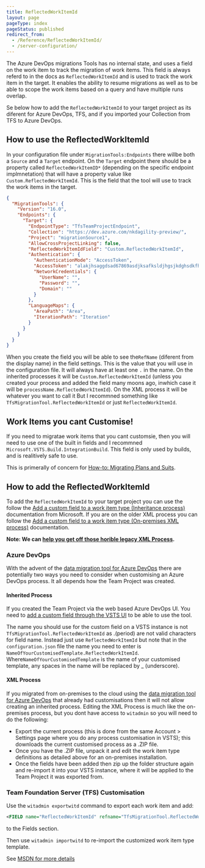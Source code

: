 ```yaml
---
title: ReflectedWorkItemId 
layout: page
pageType: index
pageStatus: published
redirect_from:
  - /Reference/ReflectedWorkItemId/
  - /server-configuration/
---
```


The Azure DevOps migrations Tools has no internal state, and uses a field on the work item to track the migration of work items. This field is always referd to in the docs as `ReflectedWorkItemId` and is used to track the work item in the target. It enables the ability to resume migrations as well as to be able to scope the work items based on a query and have multiple runs overlap.

Se below how to add the `ReflectedWorkItemId` to your target project as its diferent for Azure DevOps, TFS, and if you imported your Collection from TFS to Azure DevOps.

## How to use the ReflectedWorkItemId

In your configuration file under `MigrationTools:Endpoints` there willbe both a `Source` and a `Target` endpoint. On the `Target` endpoint there should be a property called `ReflectedWorkItemID*` (depending on the specific endpoint implmnetation) that will have a property value like `Custom.ReflectedWorkItemId`. This is the field that the tool will use to track the work items in the target.

```json
{
  "MigrationTools": {
    "Version": "16.0",
    "Endpoints": {
      "Target": {
        "EndpointType": "TfsTeamProjectEndpoint",
        "Collection": "https://dev.azure.com/nkdagility-preview/",
        "Project": "migrationSource1",
        "AllowCrossProjectLinking": false,
        "ReflectedWorkItemIdField": "Custom.ReflectedWorkItemId",
        "Authentication": {
          "AuthenticationMode": "AccessToken",
          "AccessToken": "alakjhsaggdsad67869asdjksafksldjhgsjkdghsdkfhskdf",
          "NetworkCredentials": {
            "UserName": "",
            "Password": "",
            "Domain": ""
          }
        },
        "LanguageMaps": {
          "AreaPath": "Area",
          "IterationPath": "Iteration"
        }
      }
    }
  }
}
```

When you create the field you will be able to see the`RefName` (diferent from the display name) in the field settings. This is the value that you will use in the configuration file. It will always have at least one `.` in the name. On the inherited processes it will be `Custom.ReflectedWorkItemId` (unless you created your process and added the field many moons ago, inwhich case it will be `processName.ReflectedWorkItemId`). On the XML process it will be whatever you want to call it But I recommned something like `TfsMigrationTool.ReflectedWorkItemId` or just `ReflectedWorkItemId`.

## Work Items you cant Customise!

If you need to migratae work items that you cant customsie, then you will need to use one of the built in fields and I recommned `Microsoft.VSTS.Build.IntegrationBuild`. This field is only used by builds, and is realitively safe to use.

This is primerally of concern for [How-to: Migrating Plans and Suits](_howto/migrating-plans-and-suits.md).

## How to add the ReflectedWorkItemId

To add the `ReflectedWorkItemId` to your target project you can use the follow the [Add a custom field to a work item type (Inheritance process)](https://learn.microsoft.com/en-us/azure/devops/organizations/settings/work/add-custom-field?view=azure-devops) documentation from Microsoft. If you are on the older XML process you can follow the [Add a custom field to a work item type (On-premises XML process)](https://learn.microsoft.com/en-us/azure/devops/organizations/settings/work/import-process/customize-process?view=azure-devopss) documentation.

**Note: We can [help you get off those horible legacy XML Process](https://nkdagility.com/capabilities/azure-devops-migration-services/).**

### Azure DevOps

With the advent of the [data migration tool for Azure DevOps](https://learn.microsoft.com/en-us/azure/devops/migrate/migration-overview) there are potentially two ways you need to consider when customising an Azure DevOps process. It all depends how the Team Project was created.

#### Inherited Process ####

If you created the Team Project via the web based Azure DevOps UI. You need to [add a custom field through the VSTS UI](https://blogs.msdn.microsoft.com/visualstudioalm/2015/12/10/adding-a-custom-field-to-a-work-item/) to be able to use the tool.

The name you should use for the custom field on a VSTS instance is not `TfsMigrationTool.ReflectedWorkItemId` as .(period) are not valid characters for field name. Instead just use `ReflectedWorkItemId` but note that in the `configuration.json` file the name you need to enter is `NameOfYourCustomisedTemplate.ReflectedWorkItemId`. Where`NameOfYourCustomisedTemplate` is the name of your customised template, any spaces in the name will be replaced by _ (underscore). 

#### XML Process ####

If you migrated from on-premises to the cloud using the [data migration tool for Azure DevOps](https://learn.microsoft.com/en-us/azure/devops/migrate/migration-overview) that already had customisations then it will not allow creating an inherited process. Editing the XML Process is much like the on-premises process, but you dont have access to `witadmin` so you will need to do the following:

- Export the current process (this is done from the same Account > Settings page where you do any process customisation in VSTS); this downloads the current customised process as a .ZIP file. 
- Once you have the .ZIP file, unpack it and edit the work item type definitions as detailed above for an on-premises installation.
- Once the fields have been added then zip up the folder structure again and re-import it into your VSTS instance, where it will be applied to the Team Project it was exported from. 

### Team Foundation Server (TFS) Customisation

Use the `witadmin exportwitd` command to export each work item and add:

```xml
<FIELD name="ReflectedWorkItemId" refname="TfsMigrationTool.ReflectedWorkItemId" type="String" />
```

to the Fields section.

Then use `witadmin importwitd` to re-import the customized work item type template. 

See [MSDN for more details](https://msdn.microsoft.com/en-us/library/dd236914.aspx)

